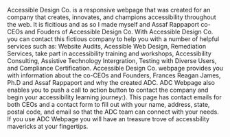 Accessible Design Co. is a responsive webpage that was created for an company that creates, innovates, and champions accessibility throughout the web.  It is ficitious and as so I made myself and Assaf Rappaport co-CEOs and Fouders of Accessible Design Co. 
With Accessible Design Co. you can contact this fictious company to help you with a number of helpful services such as: Website Audits, Acessible Web Design, Remediation Services, take part in accessibility training and workshops, Accessibility Consulting, Assistive Technology Intergration, Testing with Diverse Users, and Compliance Certification. 
Accessible Design Co. webpage provides you with information about the co-CEOs and Founders, Frances Reagan James, Ph.D and Assaf Rappaport and why the created ADC. 
ADC Webpage also enables you to push a call to action button to contact the company and begin your accessibility learning journey:). This page has contact emails for both
CEOs and a contact form to fill out with your name, address, state, postal code, and email so that the ADC team can connect with your needs.
If you use ADC Webpage you will have an treasure trove of accessbility mavericks at your fingertips.
